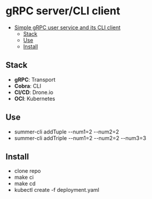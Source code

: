 # gRPC server/CLI client

- [Simple gRPC user service and its CLI client](#simple-grpc-user-service-and-its-cli-client)
  - [Stack](#stack)
  - [Use](#use)
  - [Install](#install)
  
## Stack

- **gRPC**: Transport
- **Cobra**: CLI
- **CI/CD**: Drone.io
- **OCI**: Kubernetes

## Use

- summer-cli addTuple --num1=2 --num2=2
- summer-cli addTriple --num1=2 --num2=2 --num3=3

## Install
- clone repo
- make ci
- make cd
- kubectl create -f deployment.yaml
